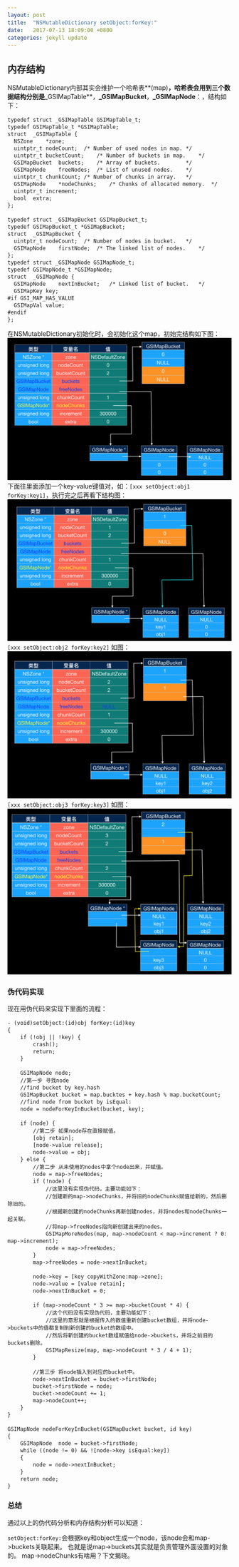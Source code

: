 ```yaml
---
layout: post
title:  "NSMutableDictionary setObject:forKey:"
date:   2017-07-13 18:09:00 +0800
categories: jekyll update
---
```


## 内存结构
NSMutableDictionary内部其实会维护一个哈希表**(map)**，哈希表会用到三个数据结构分别是**_GSIMapTable**，**_GSIMapBucket**，**_GSIMapNode**：，结构如下：

```
typedef struct _GSIMapTable GSIMapTable_t;
typedef GSIMapTable_t *GSIMapTable;
struct	_GSIMapTable {
  NSZone	*zone;
  uintptr_t	nodeCount;	/* Number of used nodes in map.	*/
  uintptr_t	bucketCount;	/* Number of buckets in map.	*/
  GSIMapBucket	buckets;	/* Array of buckets.		*/
  GSIMapNode	freeNodes;	/* List of unused nodes.	*/
  uintptr_t	chunkCount;	/* Number of chunks in array.	*/
  GSIMapNode	*nodeChunks;	/* Chunks of allocated memory.	*/
  uintptr_t	increment;
  bool	extra;
};

typedef struct _GSIMapBucket GSIMapBucket_t;
typedef GSIMapBucket_t *GSIMapBucket;
struct	_GSIMapBucket {
  uintptr_t	nodeCount;	/* Number of nodes in bucket.	*/
  GSIMapNode	firstNode;	/* The linked list of nodes.	*/
};
typedef struct _GSIMapNode GSIMapNode_t;
typedef GSIMapNode_t *GSIMapNode;
struct	_GSIMapNode {
  GSIMapNode	nextInBucket;	/* Linked list of bucket.	*/
  GSIMapKey	key;
#if	GSI_MAP_HAS_VALUE
  GSIMapVal	value;
#endif
};
```

在NSMutableDictionary初始化时，会初始化这个map，初始完结构如下图：
![初始化](https://raw.githubusercontent.com/war3tiger/war3tiger.github.io/master/resources/NSDictionary/01.png)
下面往里面添加一个key-value键值对，如：`[xxx setObject:obj1 forKey:key1]`，执行完之后再看下结构图：
![obj1_key1](https://raw.githubusercontent.com/war3tiger/war3tiger.github.io/master/resources/NSDictionary/02.png)
`[xxx setObject:obj2 forKey:key2]` 如图：
![obj2_key2](https://raw.githubusercontent.com/war3tiger/war3tiger.github.io/master/resources/NSDictionary/03.png)
`[xxx setObject:obj3 forKey:key3]` 如图：
![obj2_key3](https://raw.githubusercontent.com/war3tiger/war3tiger.github.io/master/resources/NSDictionary/04.png)

### 伪代码实现
现在用伪代码来实现下里面的流程：

```
- (void)setObject:(id)obj forKey:(id)key
{
    if (!obj || !key) {
        crash();
        return;
    }
    
    GSIMapNode node;
    //第一步 寻找node
    //find bucket by key.hash
    GSIMapBucket bucket = map.bucktes + key.hash % map.bucketCount;
    //find node from bucket by isEqual:
    node = nodeForKeyInBucket(bucket, key);
    
    if (node) {
        //第二步 如果node存在直接赋值。
        [obj retain];
        [node->value release];
        node->value = obj;
    } else {
        //第二步 从未使用的nodes中拿个node出来，并赋值。
        node = map->freeNodes;
        if (!node) {
            //这里没有实现伪代码，主要功能如下：
            //创建新的map->nodeChunks，并将旧的nodeChunks赋值给新的，然后删除旧的。
            //根据新创建的nodeChunks再新创建nodes，并将nodes和nodeChunks一起关联。
            //将map->freeNodes指向新创建出来的nodes。
            GSIMapMoreNodes(map, map->nodeCount < map->increment ? 0: map->increment);
            node = map->freeNodes;
        }
        map->freeNodes = node->nextInBucket;
        
        node->key = [key copyWithZone:map->zone];
        node->value = [value retain];
        node->nextInBucket = 0;
        
        if (map->nodeCount * 3 >= map->bucketCount * 4) {
            //这个代码没有实现伪代码，主要功能如下：
            //这里的意思就是根据传入的数值重新创建bucket数组，并将node->buckets中的值都复制到新创建的bucket的数组中。
            //然后将新创建的bucket数组赋值给node->buckets，并将之前旧的buckets删除。
            GSIMapResize(map, map->nodeCount * 3 / 4 + 1);
        }
        
        //第三步 将node插入到对应的bucket中。
        node->nextInBucket = bucket->firstNode;
        bucket->firstNode = node;
        bucket->nodeCount += 1;
        map->nodeCount++;
    }
}

GSIMapNode nodeForKeyInBucket(GSIMapBucket bucket, id key)
{
    GSIMapNode	node = bucket->firstNode;
    while ((node != 0) && ![node->key isEqual:key])
    {
        node = node->nextInBucket;
    }
    return node;
}
```

### 总结
通过以上的伪代码分析和内存结构分析可以知道：

`setObject:forKey:`会根据key和object生成一个node，该node会和map->buckets关联起来。
也就是说map->buckets其实就是负责管理外面设置的对象的。
map->nodeChunks有啥用？下文揭晓。